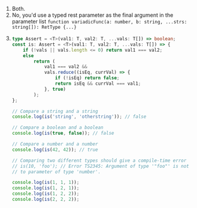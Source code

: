 1. Both.
2. No, you'd use a typed rest parameter as the final argument in the parameter
   list `function variadicFunc(a: number, b: string, ...strs: string[]): RetType {...}`
5.
    ```typescript
    type Assert = <T>(val1: T, val2: T, ...vals: T[]) => boolean;
    const is: Assert = <T>(val1: T, val2: T, ...vals: T[]) => {
        if (!vals || vals.length <= 0) return val1 === val2;
        else
            return (
                val1 === val2 &&
                vals.reduce((isEq, currVal) => {
                    if (!isEq) return false;
                    return isEq && currVal === val1;
                }, true)
            );
    };

    // Compare a string and a string
    console.log(is('string', 'otherstring')); // false

    // Compare a boolean and a boolean
    console.log(is(true, false)); // false

    // Compare a number and a number
    console.log(is(42, 42)); // true

    // Comparing two different types should give a compile-time error
    // is(10, 'foo'); // Error TS2345: Argument of type '"foo"' is not assignable
    // to parameter of type 'number'.

    console.log(is(1, 1, 1));
    console.log(is(1, 2, 1));
    console.log(is(1, 2, 2));
    console.log(is(2, 2, 2));
    ```